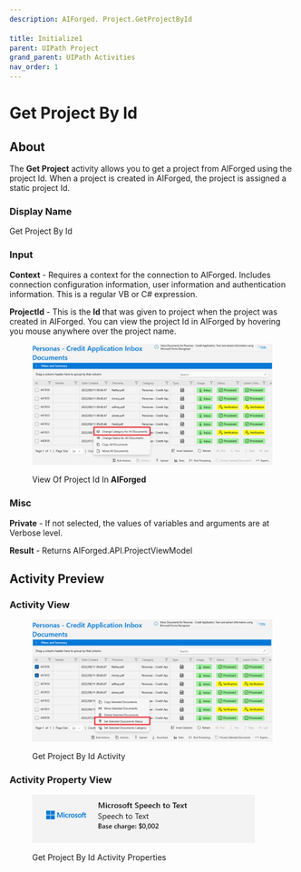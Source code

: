 ```yaml
---
description: AIForged. Project.GetProjectById

title: Initialize1
parent: UIPath Project
grand_parent: UIPath Activities
nav_order: 1
---
```


# Get Project By Id

## About

The **Get Project** activity allows you to get a project from AIForged using the project Id. When a project is created in AIForged, the project is assigned a static project Id.

### Display Name

Get Project By Id

### Input

**Context** - Requires a context for the connection to AIForged. Includes connection configuration information, user information and authentication information. This is a regular VB or C# expression.

**ProjectId** - This is the **Id** that was given to project when the project was created in AIForged. You can view the project Id in AIForged by hovering you mouse anywhere over the project name.

<figure><img src="../../.gitbook/assets/image (11).png" alt=""><figcaption><p>View Of Project Id In <strong>AIForged</strong></p></figcaption></figure>

### Misc

**Private** - If not selected, the values of variables and arguments are at Verbose level.&#x20;

**Result** - Returns AIForged.API.ProjectViewModel

## Activity Preview

### Activity View

<figure><img src="../../.gitbook/assets/image (9).png" alt=""><figcaption><p>Get Project By Id Activity</p></figcaption></figure>

### Activity Property View

<figure><img src="../../.gitbook/assets/image (10).png" alt=""><figcaption><p>Get Project By Id Activity Properties</p></figcaption></figure>
